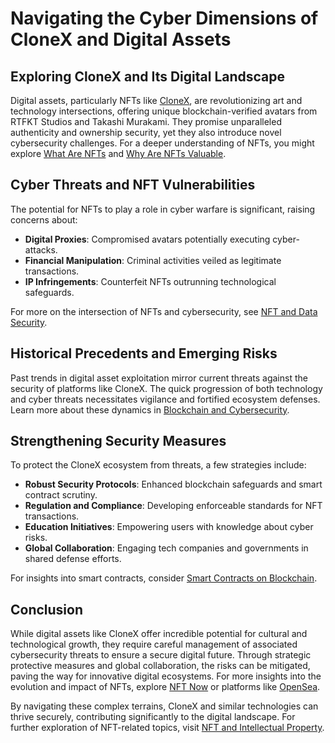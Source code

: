 # Navigating the Cyber Dimensions of CloneX and Digital Assets

## Exploring CloneX and Its Digital Landscape

Digital assets, particularly NFTs like [CloneX](https://rtfkt.com/), are revolutionizing art and technology intersections, offering unique blockchain-verified avatars from RTFKT Studios and Takashi Murakami. They promise unparalleled authenticity and ownership security, yet they also introduce novel cybersecurity challenges. For a deeper understanding of NFTs, you might explore [What Are NFTs](https://www.license-token.com/wiki/what-are-nf-ts) and [Why Are NFTs Valuable](https://www.license-token.com/wiki/why-are-nf-ts-valuable).

## Cyber Threats and NFT Vulnerabilities

The potential for NFTs to play a role in cyber warfare is significant, raising concerns about:

- **Digital Proxies**: Compromised avatars potentially executing cyber-attacks.
- **Financial Manipulation**: Criminal activities veiled as legitimate transactions.
- **IP Infringements**: Counterfeit NFTs outrunning technological safeguards.

For more on the intersection of NFTs and cybersecurity, see [NFT and Data Security](https://www.license-token.com/wiki/nft-and-data-security).

## Historical Precedents and Emerging Risks

Past trends in digital asset exploitation mirror current threats against the security of platforms like CloneX. The quick progression of both technology and cyber threats necessitates vigilance and fortified ecosystem defenses. Learn more about these dynamics in [Blockchain and Cybersecurity](https://www.license-token.com/wiki/blockchain-and-cybersecurity).

## Strengthening Security Measures

To protect the CloneX ecosystem from threats, a few strategies include:

- **Robust Security Protocols**: Enhanced blockchain safeguards and smart contract scrutiny.
- **Regulation and Compliance**: Developing enforceable standards for NFT transactions.
- **Education Initiatives**: Empowering users with knowledge about cyber risks.
- **Global Collaboration**: Engaging tech companies and governments in shared defense efforts.

For insights into smart contracts, consider [Smart Contracts on Blockchain](https://www.license-token.com/wiki/smart-contracts-on-blockchain).

## Conclusion

While digital assets like CloneX offer incredible potential for cultural and technological growth, they require careful management of associated cybersecurity threats to ensure a secure digital future. Through strategic protective measures and global collaboration, the risks can be mitigated, paving the way for innovative digital ecosystems. For more insights into the evolution and impact of NFTs, explore [NFT Now](https://nftnow.com/) or platforms like [OpenSea](https://opensea.io/).

By navigating these complex terrains, CloneX and similar technologies can thrive securely, contributing significantly to the digital landscape. For further exploration of NFT-related topics, visit [NFT and Intellectual Property](https://www.license-token.com/wiki/nft-and-intellectual-property).